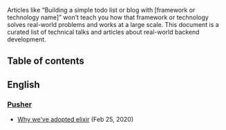 Articles like “Building a simple todo list or blog with [framework or technology name]” won’t teach you how that framework or technology solves real-world problems and works at a large scale. This document is a curated list of technical talks and articles about real-world backend development.

## Table of contents

## English

### [Pusher](https://pusher.com/)

- [Why we've adopted elixir](https://youtu.be/zL2wcqS78UA) (Feb 25, 2020)